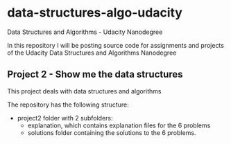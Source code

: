 # data-structures-algo-udacity
Data Structures and Algorithms - Udacity Nanodegree

In this repository I will be posting source code for assignments and projects of the Udacity Data Structures and Algorithms Nanodegree

## Project 2 - Show me the data structures

This project deals with data structures and algorithms

The repository has the following structure:

- project2 folder with 2 subfolders:
  - explanation, which contains explanation files for the 6 problems
  - solutions folder containing the solutions to the 6 problems.